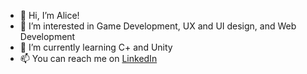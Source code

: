- 👋 Hi, I’m Alice!
- 👀 I’m interested in Game Development, UX and UI design, and Web Development
- 🌱 I’m currently learning C+ and Unity
- 📫 You can reach me on [LinkedIn](https://www.linkedin.com/in/alice-henriksson-2991911b7/)

<!---
alicehenriksson/alicehenriksson is a ✨ special ✨ repository because its `README.md` (this file) appears on your GitHub profile.
You can click the Preview link to take a look at your changes.
--->
